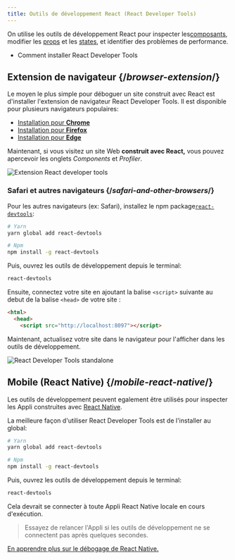 ```yaml
---
title: Outils de développement React (React Developer Tools)
---
```


<Intro>

On utilise les outils de développement React pour inspecter les[composants](/learn/your-first-component), modifier les [props](/learn/passing-props-to-a-component) et les [states](/learn/state-a-components-memory), et identifier des problèmes de performance.

</Intro>

<YouWillLearn>

* Comment installer React Developer Tools

</YouWillLearn>

## Extension de navigateur {/*browser-extension*/}

Le moyen le plus simple pour déboguer un site construit avec React est d'installer l'extension de navigateur React Developer Tools. Il est disponible pour plusieurs navigateurs populaires: 

* [Installation pour **Chrome**](https://chrome.google.com/webstore/detail/react-developer-tools/fmkadmapgofadopljbjfkapdkoienihi?hl=en)
* [Installation pour **Firefox**](https://addons.mozilla.org/en-US/firefox/addon/react-devtools/)
* [Installation pour **Edge**](https://microsoftedge.microsoft.com/addons/detail/react-developer-tools/gpphkfbcpidddadnkolkpfckpihlkkil)

Maintenant, si vous visitez un site Web **construit avec React,** vous pouvez apercevoir les onglets _Components_ et _Profiler_.

![Extension React developer tools ](/images/docs/react-devtools-extension.png)

### Safari et autres navigateurs {/*safari-and-other-browsers*/}
Pour les autres navigateurs (ex: Safari), installez le npm package[`react-devtools`](https://www.npmjs.com/package/react-devtools):
```bash
# Yarn
yarn global add react-devtools

# Npm
npm install -g react-devtools
```

Puis, ouvrez les outils de développement depuis le terminal:
```bash
react-devtools
```

Ensuite, connectez votre site en ajoutant la balise `<script>` suivante au debut de la balise `<head>` de votre site : 
```html {3}
<html>
  <head>
    <script src="http://localhost:8097"></script>
```

Maintenant, actualisez votre site dans le navigateur pour l'afficher dans les outils de développement. 

![React Developer Tools standalone](/images/docs/react-devtools-standalone.png)

## Mobile (React Native) {/*mobile-react-native*/}
Les outils de développement peuvent egalement être utilisés pour inspecter les Appli construites avec [React Native](https://reactnative.dev/).

La meilleure façon d'utiliser React Developer Tools est de l'installer au global:
```bash
# Yarn
yarn global add react-devtools

# Npm
npm install -g react-devtools
```

Puis, ouvrez les outils de développement depuis le terminal:
```bash
react-devtools
```

Cela devrait se connecter à toute Appli React Native locale en cours d'exécution.

> Essayez de relancer l'Appli si les outils de développement ne se connectent pas après quelques secondes. 

[En apprendre plus sur le débogage de React Native.](https://reactnative.dev/docs/debugging)
